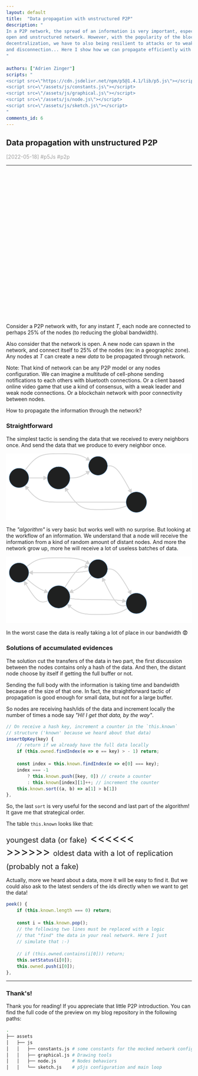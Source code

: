 ```yaml
---
layout: default
title:  "Data propagation with unstructured P2P"
description: "
In a P2P network, the spread of an information is very important, especially with an
open and unstructured network. However, with the popularity of the blockchain and
decentralization, we have to also being resilient to attacks or to weak nodes connection
and disconnection... Here I show how we can propagate efficiently with a simple algorithm.
"

authors: ["Adrien Zinger"]
scripts: "
<script src=\"https://cdn.jsdelivr.net/npm/p5@1.4.1/lib/p5.js\"></script>
<script src=\"/assets/js/constants.js\"></script>
<script src=\"/assets/js/graphical.js\"></script>
<script src=\"/assets/js/node.js\"></script>
<script src=\"/assets/js/sketch.js\"></script>
"
comments_id: 6
---
```


## Data propagation with unstructured P2P
<span style="color: #A0A0A0">[2022-05-18] \#p5Js \#p2p

---


<div id="can" style="width:600px; height:400px;"></div>

Consider a P2P network with, for any instant _T_, each node
are connected to perhaps 25% of the nodes (to reducing the global bandwidth).

Also consider that the network is open. A new node can spawn in the network, and connect itself to 25% of the nodes (ex: in a geographic zone).
Any nodes at *T* can create a new *data* to be propagated through
network.

Note: That kind of network can be any P2P model or any nodes
configuration. We can imagine a multitude of cell-phone sending notifications
to each others with bluetooth connections. Or a client based online video game
that use a kind of consensus, with a weak leader and weak node connections.
Or a blockchain network with poor connectivity between nodes.

How to propagate the information through the network?

### Straightforward

The simplest tactic is sending the data that we received to every
neighbors once. And send the data that we produce to every neighbor once.

![workflow of a data propagation](/assets/img/graph_id_send_workflow.svg)

The _"algorithm"_ is very basic but works well with no surprise. But looking
at the workflow of an information. We understand that a node will receive
the information from a kind of random amount of distant nodes. And more
the network grow up, more he will receive a lot of useless batches of data.

![hell of data propagation](/assets/img/horrible_id_wf.svg)

In the worst case the data is really taking a lot of place in our bandwidth
😨

### Solutions of accumulated evidences

The solution cut the transfers of the data in two part, the first discussion
between the nodes contains only a hash of the data. And then, the distant node
choose by itself if getting the full buffer or not.

Sending the full body with the information is taking time and bandwidth because
of the size of that one. In fact, the straightforward tactic of propagation is
good enough for small data, but not for a large buffer.

So nodes are receiving hash/ids of the data and increment locally the number of times
a node say _"Hi! I get that data, by the way"_.

```js
// On receive a hash key, increment a counter in the `this.known`
// structure ('known' because we heard about that data)
insertOpKey(key) {
    // return if we already have the full data locally
    if (this.owned.findIndex(e => e == key) > - 1) return;

    const index = this.known.findIndex(e => e[0] === key);
    index === -1
        ? this.known.push([key, 0]) // create a counter
        : this.known[index][1]++; // increment the counter
    this.known.sort((a, b) => a[1] > b[1])
},
```

So, the last `sort` is very useful for the second and last part of the algorithm!
It gave me that strategical order.

The table `this.known` looks like that:
<div style="font-size:30px; line-height:auto;">
<span style="font-size:20px;">youngest data (or fake)</span> <<<<<<
<br/>
>>>>>> <span style="font-size:20px;">oldest data with a lot of replication (probably not a fake)</span>
</div>

Actually, more we heard about a data, more it will be easy to find it. But we could also ask to the latest
senders of the ids directly when we want to get the data!

```js
peek() {
    if (this.known.length === 0) return;

    const i = this.known.pop();
    // the following two lines must be replaced with a logic
    // that "find" the data in your real network. Here I just
    // simulate that :-)

    // if (this.owned.contains(i[0])) return;
    this.setStatus(i[0]);
    this.owned.push(i[0]);
},
```

---

### Thank's!

Thank you for reading! If you appreciate that little P2P introduction. You can
find the full code of the preview on my blog repository in the following paths:

```bash
.
├── assets
│   ├── js
│   │   ├── constants.js # some constants for the mocked network configuration
│   │   ├── graphical.js # Drawing tools
│   │   ├── node.js      # Nodes behaviors
│   │   └── sketch.js    # p5js configuration and main loop
```
